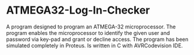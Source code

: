 # ATMEGA32-Log-In-Checker
A program designed to program an ATMEGA-32 microprocessor. The program enables the microprocessor to identify the given user and password via key-pad and grant or decline access.
The program has been simulated completely in Proteus. 
Is written in C with AVRCodevision IDE. 
